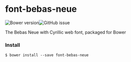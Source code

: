 # font-bebas-neue
![Bower version](https://img.shields.io/bower/v/font-bebas-neue.svg?style=flat-square)![GitHub issue](https://img.shields.io/github/issues/GitScrum/font-bebas-neue.svg?style=flat-square)

The Bebas Neue with Cyrillic web font, packaged for Bower

### Install
```console
$ bower install --save font-bebas-neue
```
